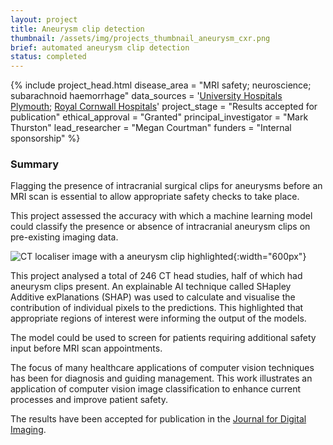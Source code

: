 ```yaml
---
layout: project
title: Aneurysm clip detection
thumbnail: /assets/img/projects_thumbnail_aneurysm_cxr.png
brief: automated aneurysm clip detection
status: completed
---
```



{% include project_head.html 
disease_area = "MRI safety; neuroscience; subarachnoid haemorrhage"
data_sources = '<a href="https://www.plymouthhospitals.nhs.uk/">University Hospitals Plymouth</a>; 
<a href="https://www.royalcornwall.nhs.uk/">Royal Cornwall Hospitals</a>'
project_stage = "Results accepted for publication"
ethical_approval = "Granted"
principal_investigator = "Mark Thurston"
lead_researcher = "Megan Courtman"
funders = "Internal sponsorship"
%}


### Summary

Flagging the presence of intracranial surgical clips for aneurysms before an MRI
scan is essential to allow appropriate safety checks to take place.

This project assessed the accuracy with which a machine learning model could
classify the presence or absence of intracranial aneurysm clips on pre-existing
imaging data.

![CT localiser image with a aneurysm clip
highlighted](/assets/img/project_img_ces.png){:width="600px"}

This project analysed a total of 246 CT head studies, half of which 
had aneurysm clips present. An explainable AI technique called SHapley Additive 
exPlanations (SHAP) was used to calculate and visualise the contribution of 
individual pixels to the predictions. This highlighted that appropriate regions 
of interest were informing the output of the models.

The model could be used to screen for patients requiring additional safety
input before MRI scan appointments.

The focus of many healthcare applications of computer vision techniques has
been for diagnosis and guiding management. This work illustrates an application
of computer vision image classification to enhance current processes and
improve patient safety.

The results have been accepted for publication in the [Journal for Digital
Imaging](https://link.springer.com/journal/10278).


